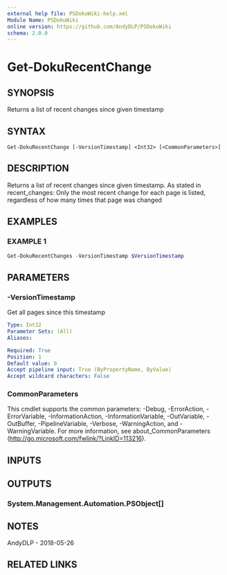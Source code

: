 ```yaml
---
external help file: PSDokuWiki-help.xml
Module Name: PSDokuWiki
online version: https://github.com/AndyDLP/PSDokuWiki
schema: 2.0.0
---
```


# Get-DokuRecentChange

## SYNOPSIS
Returns a list of recent changes since given timestamp

## SYNTAX

```
Get-DokuRecentChange [-VersionTimestamp] <Int32> [<CommonParameters>]
```

## DESCRIPTION
Returns a list of recent changes since given timestamp.
As stated in recent_changes: Only the most recent change for each page is listed, regardless of how many times that page was changed

## EXAMPLES

### EXAMPLE 1
```powershell
Get-DokuRecentChanges -VersionTimestamp $VersionTimestamp
```

## PARAMETERS

### -VersionTimestamp
Get all pages since this timestamp

```yaml
Type: Int32
Parameter Sets: (All)
Aliases:

Required: True
Position: 1
Default value: 0
Accept pipeline input: True (ByPropertyName, ByValue)
Accept wildcard characters: False
```

### CommonParameters
This cmdlet supports the common parameters: -Debug, -ErrorAction, -ErrorVariable, -InformationAction, -InformationVariable, -OutVariable, -OutBuffer, -PipelineVariable, -Verbose, -WarningAction, and -WarningVariable. For more information, see about_CommonParameters (http://go.microsoft.com/fwlink/?LinkID=113216).

## INPUTS

## OUTPUTS

### System.Management.Automation.PSObject[]
## NOTES
AndyDLP - 2018-05-26

## RELATED LINKS
